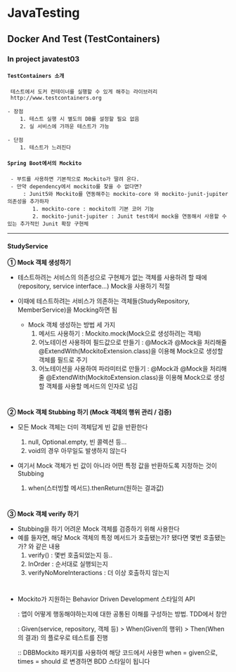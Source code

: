 # JavaTesting
## Docker And Test (TestContainers)

### In project javatest03


#### `TestContainers 소개`
```
 테스트에서 도커 컨테이너를 실행할 수 있게 해주는 라이브러리 
 http://www.testcontainers.org

- 장점 
    1. 테스트 실행 시 별도의 DB를 설정할 필요 없음
    2. 실 서비스에 가까운 테스트가 가능

- 단점 
    1. 테스트가 느려진다
```

#### `Spring Boot에서의 Mockito`
```
 - 부트를 사용하면 기본적으로 Mockito가 딸려 온다. 
 - 만약 dependency에서 mockito를 찾을 수 없다면? 
     : Junit5와 Mockito를 연동해주는 mockito-core 와 mockito-junit-jupiter 의존성을 추가하자  
        1. mockito-core : mockito의 기본 코어 기능
        2. mockito-junit-jupiter : Junit test에서 mock을 연동해서 사용할 수 있는 추가적인 Junit 확장 구현체 
 ```

***

#### StudyService

**① Mock 객체 생성하기**
   - 테스트하려는 서비스의 의존성으로 구현체가 없는 객체를 사용하려 할 때에(repository, service interface...) Mock을 사용하기 적절
   - 이때에 테스트하려는 서비스가 의존하는 객체들(StudyRepository, MemberService)을 Mocking하면 됨
    
        * Mock 객체 생성하는 방법 세 가지
            1. 메서드 사용하기 : Mockito.mock(Mock으로 생성하려는 객체)
            2. 어노테이션 사용하여 필드값으로 만들기 : @Mock과 @Mock을 처리해줄 @ExtendWith(MockitoExtension.class)을 이용해 Mock으로 생성할 객체를 필드로 주기 
            3. 어노테이션을 사용하여 파라미터로 만들기 : @Mock과 @Mock을 처리해줄 @ExtendWith(MockitoExtension.class)을 이용해 Mock으로 생성할 객체를 사용할 메서드의 인자로 넘김
            
#            
**② Mock 객체 Stubbing 하기 (Mock 객체의 행위 관리 / 검증)**

   * 모든 Mock 객체는 더미 객체답게 빈 값을 반환한다
        1. null, Optional.empty, 빈 콜렉션 등...
        2. void의 경우 아무일도 발생하지 않는다 
        
   * 여기서 Mock 객체가 빈 값이 아니라 어떤 특정 값을 반환하도록 지정하는 것이 Stubbing             
        1. when(스터빙할 메서드).thenReturn(원하는 결과값) 
        
#      
**③ Mock 객체 verify 하기**

   * Stubbing을 하기 어려운 Mock 객체를 검증하기 위해 사용한다
   * 예를 들자면, 해당 Mock 객체의 특정 메서드가 호출됐는가? 됐다면 몇번 호출됐는가? 와 같은 내용
        1. verify() : 몇번 호출되었는지 등..
        2. InOrder :  순서대로 실행되는지
        3. verifyNoMoreInteractions : 더 이상 호출하지 않는지 

#
         
- Mockito가 지원하는 Behavior Driven Development 스타일의 API 

    : 앱이 어떻게 행동해야하는지에 대한 공통된 이해를 구성하는 방법. TDD에서 창안
    
    : Given(service, repository, 객체 등) > When(Given의 행위) > Then(When의 결과) 의 플로우로 테스트를 진행
   
    :: DBBMockito 패키지를 사용하여 해당 코드에서 사용한 when = given으로, times = should 로 변경하면 BDD 스타일이 됩니다
    